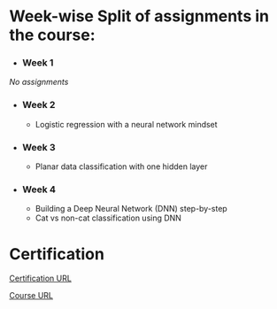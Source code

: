 # Week-wise Split of assignments in the course:

- ### Week 1

*No assignments*

- ### Week 2
    - Logistic regression with a neural network mindset

- ### Week 3
    - Planar data classification with one hidden layer

- ### Week 4
    - Building a Deep Neural Network (DNN) step-by-step
    - Cat vs non-cat classification using DNN

# Certification

[Certification URL](https://www.coursera.org/account/accomplishments/verify/GWZ7Q3P5D2CN)


[Course URL](https://www.coursera.org/learn/neural-networks-deep-learning)